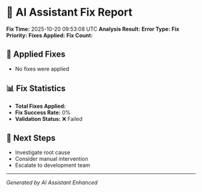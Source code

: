 # 🤖 AI Assistant Fix Report

**Fix Time:** 2025-10-20 09:53:08 UTC
**Analysis Result:**
**Error Type:**
**Fix Priority:**
**Fixes Applied:**
**Fix Count:**

## 🔧 Applied Fixes

- No fixes were applied

## 📊 Fix Statistics

- **Total Fixes Applied:**
- **Fix Success Rate:** 0%
- **Validation Status:** ❌ Failed

## 🎯 Next Steps

- Investigate root cause
- Consider manual intervention
- Escalate to development team

---

_Generated by AI Assistant Enhanced_
